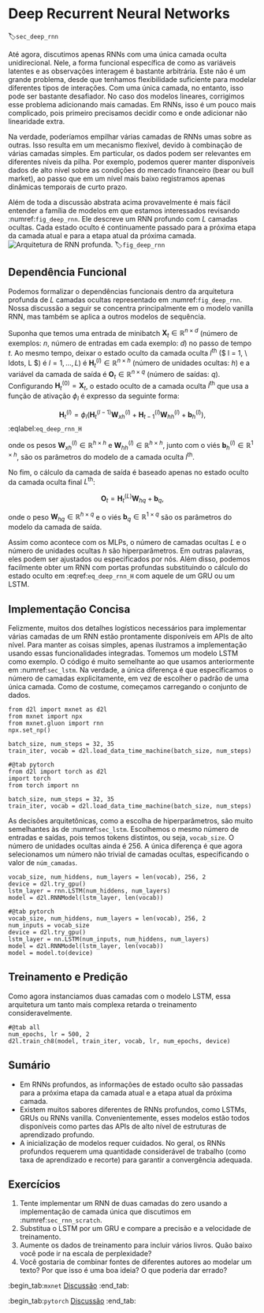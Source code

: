 # Deep Recurrent Neural Networks

:label:`sec_deep_rnn`

Até agora, discutimos apenas RNNs com uma única camada oculta unidirecional.
Nele, a forma funcional específica de como as variáveis latentes e as observações interagem é bastante arbitrária.
Este não é um grande problema, desde que tenhamos flexibilidade suficiente para modelar diferentes tipos de interações.
Com uma única camada, no entanto, isso pode ser bastante desafiador.
No caso dos modelos lineares,
corrigimos esse problema adicionando mais camadas.
Em RNNs, isso é um pouco mais complicado, pois primeiro precisamos decidir como e onde adicionar não linearidade extra.

Na verdade,
poderíamos empilhar várias camadas de RNNs umas sobre as outras. Isso resulta em um mecanismo flexível,
devido à combinação de várias camadas simples. Em particular, os dados podem ser relevantes em diferentes níveis da pilha. Por exemplo, podemos querer manter disponíveis dados de alto nível sobre as condições do mercado financeiro (bear ou bull market), ao passo que em um nível mais baixo registramos apenas dinâmicas temporais de curto prazo.

Além de toda a discussão abstrata acima
provavelmente é mais fácil entender a família de modelos em que estamos interessados revisando :numref:`fig_deep_rnn`. Ele descreve um RNN profundo com $L$ camadas ocultas.
Cada estado oculto é continuamente passado para a próxima etapa da camada atual e para a etapa atual da próxima camada.
![Arquitetura de RNN profunda.](../img/deep-rnn.svg)
:label:`fig_deep_rnn`

## Dependência Funcional

Podemos formalizar o
dependências funcionais
dentro da arquitetura profunda
de $L$ camadas ocultas
representado em :numref:`fig_deep_rnn`.
Nossa discussão a seguir se concentra principalmente em
o modelo vanilla RNN,
mas também se aplica a outros modelos de sequência.

Suponha que temos uma entrada de minibatch
$\mathbf{X}_t \in \mathbb{R}^{n \times d}$ (número de exemplos: $n$, número de entradas em cada exemplo: $d$) no passo de tempo $t$.
Ao mesmo tempo,
deixar
o estado oculto da camada oculta $l^\mathrm{th}$ ($ l = 1, \ ldots, L $) é $l=1,\ldots,L$) é $\mathbf{H}_t^{(l)}  \in \mathbb{R}^{n \times h}$ (número de unidades ocultas: $h$)
e
a variável da camada de saída é $\mathbf{O}_t \in \mathbb{R}^{n \times q}$ (número de saídas: $q$).
Configurando $\mathbf{H}_t^{(0)} = \mathbf{X}_t$,
o estado oculto de
a camada oculta $l^\mathrm{th}$
que usa a função de ativação $\phi_l$
é expresso da seguinte forma:

$$\mathbf{H}_t^{(l)} = \phi_l(\mathbf{H}_t^{(l-1)} \mathbf{W}_{xh}^{(l)} + \mathbf{H}_{t-1}^{(l)} \mathbf{W}_{hh}^{(l)}  + \mathbf{b}_h^{(l)}),$$
:eqlabel:`eq_deep_rnn_H`

onde os pesos $\mathbf{W}_{xh}^{(l)} \in \mathbb{R}^{h \times h}$ e $\mathbf{W}_{hh}^{(l)} \in \mathbb{R}^{h \times h}$, junto com
o viés $\mathbf{b}_h^{(l)} \in \mathbb{R}^{1 \times h}$, são os parâmetros do modelo de
a camada oculta $l^\mathrm{th}$.

No fim,
o cálculo da camada de saída é baseado apenas no estado oculto da camada oculta final $L^\mathrm{th}$:

$$\mathbf{O}_t = \mathbf{H}_t^{(L)} \mathbf{W}_{hq} + \mathbf{b}_q,$$

onde o peso $\mathbf{W}_{hq} \in \mathbb{R}^{h \times q}$ e o viés $\mathbf{b}_q \in \mathbb{R}^{1 \times q}$ são os parâmetros do modelo da camada de saída.

Assim como acontece com os MLPs, o número de camadas ocultas $L$ e o número de unidades ocultas $h$ são hiperparâmetros.
Em outras palavras, eles podem ser ajustados ou especificados por nós.
Além disso, podemos facilmente
obter um RNN com portas profundas
substituindo
o cálculo do estado oculto em
:eqref:`eq_deep_rnn_H`
com aquele de um GRU ou um LSTM.


## Implementação Concisa

Felizmente, muitos dos detalhes logísticos necessários para implementar várias camadas de um RNN estão prontamente disponíveis em APIs de alto nível.
Para manter as coisas simples, apenas ilustramos a implementação usando essas funcionalidades integradas.
Tomemos um modelo LSTM como exemplo.
O código é muito semelhante ao que usamos anteriormente em :numref:`sec_lstm`.
Na verdade, a única diferença é que especificamos o número de camadas explicitamente, em vez de escolher o padrão de uma única camada.
Como de costume, começamos carregando o conjunto de dados.

```{.python .input}
from d2l import mxnet as d2l
from mxnet import npx
from mxnet.gluon import rnn
npx.set_np()

batch_size, num_steps = 32, 35
train_iter, vocab = d2l.load_data_time_machine(batch_size, num_steps)
```

```{.python .input}
#@tab pytorch
from d2l import torch as d2l
import torch
from torch import nn

batch_size, num_steps = 32, 35
train_iter, vocab = d2l.load_data_time_machine(batch_size, num_steps)
```

As decisões arquitetônicas, como a escolha de hiperparâmetros, são muito semelhantes às de :numref:`sec_lstm`.
Escolhemos o mesmo número de entradas e saídas, pois temos tokens distintos, ou seja, `vocab_size`.
O número de unidades ocultas ainda é 256.
A única diferença é que agora selecionamos um número não trivial de camadas ocultas, especificando o valor de `núm_camadas`.

```{.python .input}
vocab_size, num_hiddens, num_layers = len(vocab), 256, 2
device = d2l.try_gpu()
lstm_layer = rnn.LSTM(num_hiddens, num_layers)
model = d2l.RNNModel(lstm_layer, len(vocab))
```

```{.python .input}
#@tab pytorch
vocab_size, num_hiddens, num_layers = len(vocab), 256, 2
num_inputs = vocab_size
device = d2l.try_gpu()
lstm_layer = nn.LSTM(num_inputs, num_hiddens, num_layers)
model = d2l.RNNModel(lstm_layer, len(vocab))
model = model.to(device)
```

## Treinamento e Predição

Como agora instanciamos duas camadas com o modelo LSTM, essa arquitetura um tanto mais complexa retarda o treinamento consideravelmente.

```{.python .input}
#@tab all
num_epochs, lr = 500, 2
d2l.train_ch8(model, train_iter, vocab, lr, num_epochs, device)
```

## Sumário

* Em RNNs profundos, as informações de estado oculto são passadas para a próxima etapa da camada atual e a etapa atual da próxima camada.
* Existem muitos sabores diferentes de RNNs profundos, como LSTMs, GRUs ou RNNs vanilla. Convenientemente, esses modelos estão todos disponíveis como partes das APIs de alto nível de estruturas de aprendizado profundo.
* A inicialização de modelos requer cuidados. No geral, os RNNs profundos requerem uma quantidade considerável de trabalho (como taxa de aprendizado e recorte) para garantir a convergência adequada.

## Exercícios
1. Tente implementar um RNN de duas camadas do zero usando a implementação de camada única que discutimos em :numref:`sec_rnn_scratch`.
2. Substitua o LSTM por um GRU e compare a precisão e a velocidade de treinamento.
3. Aumente os dados de treinamento para incluir vários livros. Quão baixo você pode ir na escala de perplexidade?
4. Você gostaria de combinar fontes de diferentes autores ao modelar um texto? Por que isso é uma boa ideia? O que poderia dar errado?

:begin_tab:`mxnet`
[Discussão](https://discuss.d2l.ai/t/340)
:end_tab:

:begin_tab:`pytorch`
[Discussão](https://discuss.d2l.ai/t/1058)
:end_tab:
<!--stackedit_data:
eyJoaXN0b3J5IjpbLTE3NTI2MzUwMTRdfQ==
-->